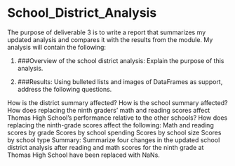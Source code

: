 # School_District_Analysis

The purpose of deliverable 3 is to write a report that summarizes my updated analysis and compares it with the results from the module.
My analysis will contain the following:

1. ###Overview of the school district analysis: Explain the purpose of this analysis.

2. ###Results: Using bulleted lists and images of DataFrames as support, address the following questions.

How is the district summary affected?
How is the school summary affected?
How does replacing the ninth graders’ math and reading scores affect Thomas High School’s performance relative to the other schools?
How does replacing the ninth-grade scores affect the following:
Math and reading scores by grade
Scores by school spending
Scores by school size
Scores by school type
Summary: Summarize four changes in the updated school district analysis after reading and math scores for the ninth grade at Thomas High School have been replaced with NaNs.